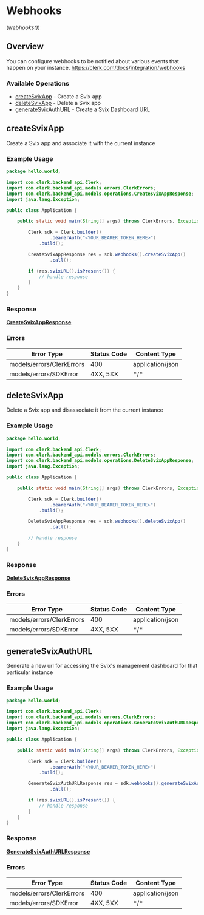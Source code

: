 # Webhooks
(*webhooks()*)

## Overview

You can configure webhooks to be notified about various events that happen on your instance.
<https://clerk.com/docs/integration/webhooks>

### Available Operations

* [createSvixApp](#createsvixapp) - Create a Svix app
* [deleteSvixApp](#deletesvixapp) - Delete a Svix app
* [generateSvixAuthURL](#generatesvixauthurl) - Create a Svix Dashboard URL

## createSvixApp

Create a Svix app and associate it with the current instance

### Example Usage

```java
package hello.world;

import com.clerk.backend_api.Clerk;
import com.clerk.backend_api.models.errors.ClerkErrors;
import com.clerk.backend_api.models.operations.CreateSvixAppResponse;
import java.lang.Exception;

public class Application {

    public static void main(String[] args) throws ClerkErrors, Exception {

        Clerk sdk = Clerk.builder()
                .bearerAuth("<YOUR_BEARER_TOKEN_HERE>")
            .build();

        CreateSvixAppResponse res = sdk.webhooks().createSvixApp()
                .call();

        if (res.svixURL().isPresent()) {
            // handle response
        }
    }
}
```

### Response

**[CreateSvixAppResponse](../../models/operations/CreateSvixAppResponse.md)**

### Errors

| Error Type                | Status Code               | Content Type              |
| ------------------------- | ------------------------- | ------------------------- |
| models/errors/ClerkErrors | 400                       | application/json          |
| models/errors/SDKError    | 4XX, 5XX                  | \*/\*                     |

## deleteSvixApp

Delete a Svix app and disassociate it from the current instance

### Example Usage

```java
package hello.world;

import com.clerk.backend_api.Clerk;
import com.clerk.backend_api.models.errors.ClerkErrors;
import com.clerk.backend_api.models.operations.DeleteSvixAppResponse;
import java.lang.Exception;

public class Application {

    public static void main(String[] args) throws ClerkErrors, Exception {

        Clerk sdk = Clerk.builder()
                .bearerAuth("<YOUR_BEARER_TOKEN_HERE>")
            .build();

        DeleteSvixAppResponse res = sdk.webhooks().deleteSvixApp()
                .call();

        // handle response
    }
}
```

### Response

**[DeleteSvixAppResponse](../../models/operations/DeleteSvixAppResponse.md)**

### Errors

| Error Type                | Status Code               | Content Type              |
| ------------------------- | ------------------------- | ------------------------- |
| models/errors/ClerkErrors | 400                       | application/json          |
| models/errors/SDKError    | 4XX, 5XX                  | \*/\*                     |

## generateSvixAuthURL

Generate a new url for accessing the Svix's management dashboard for that particular instance

### Example Usage

```java
package hello.world;

import com.clerk.backend_api.Clerk;
import com.clerk.backend_api.models.errors.ClerkErrors;
import com.clerk.backend_api.models.operations.GenerateSvixAuthURLResponse;
import java.lang.Exception;

public class Application {

    public static void main(String[] args) throws ClerkErrors, Exception {

        Clerk sdk = Clerk.builder()
                .bearerAuth("<YOUR_BEARER_TOKEN_HERE>")
            .build();

        GenerateSvixAuthURLResponse res = sdk.webhooks().generateSvixAuthURL()
                .call();

        if (res.svixURL().isPresent()) {
            // handle response
        }
    }
}
```

### Response

**[GenerateSvixAuthURLResponse](../../models/operations/GenerateSvixAuthURLResponse.md)**

### Errors

| Error Type                | Status Code               | Content Type              |
| ------------------------- | ------------------------- | ------------------------- |
| models/errors/ClerkErrors | 400                       | application/json          |
| models/errors/SDKError    | 4XX, 5XX                  | \*/\*                     |